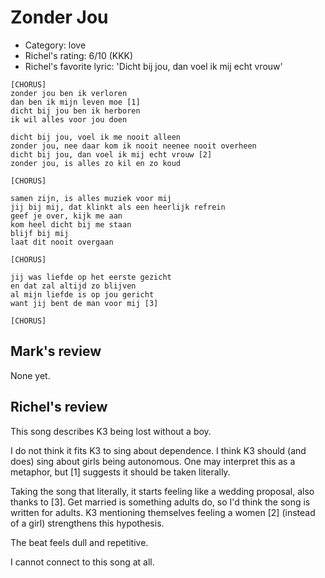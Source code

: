 # Zonder Jou

 * Category: love
 * Richel's rating: 6/10 (KKK)
 * Richel's favorite lyric: 'Dicht bij jou, dan voel ik mij echt vrouw'

```
[CHORUS]
zonder jou ben ik verloren
dan ben ik mijn leven moe [1]
dicht bij jou ben ik herboren
ik wil alles voor jou doen

dicht bij jou, voel ik me nooit alleen
zonder jou, nee daar kom ik nooit neenee nooit overheen
dicht bij jou, dan voel ik mij echt vrouw [2]
zonder jou, is alles zo kil en zo koud

[CHORUS]

samen zijn, is alles muziek voor mij
jij bij mij, dat klinkt als een heerlijk refrein
geef je over, kijk me aan
kom heel dicht bij me staan
blijf bij mij
laat dit nooit overgaan

[CHORUS]

jij was liefde op het eerste gezicht
en dat zal altijd zo blijven
al mijn liefde is op jou gericht
want jij bent de man voor mij [3]

[CHORUS]
```

## Mark's review

None yet.

## Richel's review

This song describes K3 being lost without a boy.

I do not think it fits K3 to sing about dependence. I think
K3 should (and does) sing about girls being autonomous. 
One may interpret this as a metaphor, but [1] suggests it
should be taken literally.

Taking the song that literally, it starts feeling like a wedding proposal,
also thanks to [3]. Get married is something adults do, so I'd think
the song is written for adults. K3 mentioning themselves feeling a women [2]
(instead of a girl) strengthens this hypothesis.

The beat feels dull and repetitive. 

I cannot connect to this song at all. 


